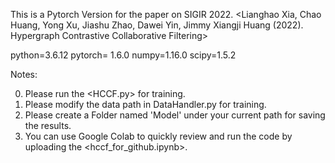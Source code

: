 This is a Pytorch Version for the paper on SIGIR 2022.
<Lianghao Xia, Chao Huang, Yong Xu, Jiashu Zhao, Dawei Yin, Jimmy Xiangji Huang (2022). Hypergraph Contrastive Collaborative Filtering>

python=3.6.12
pytorch= 1.6.0
numpy=1.16.0
scipy=1.5.2

Notes:

0. Please run the <HCCF.py> for training.
1. Please modify the data path in DataHandler.py for training.
2. Please create a Folder named 'Model' under your current path for saving the results.
3. You can use Google Colab to quickly review and run the code by uploading the <hccf_for_github.ipynb>. 
